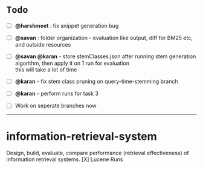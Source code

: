 # `Todo`

- [ ] __@harshmeet__ : fix snippet generation bug
- [ ] __@savan__ : folder organization - evaluation like output, diff for BM25 etc, and outside resources 
- [ ] __@savan @karan__ - store stemClasses.json after running stem generation algorithm, then apply it on 1 run for evaluation
</br> this will take a lot of time
- [ ] __@karan__ - fix stem class pruning on query-time-stemming branch
- [ ] __@karan__ - perform runs for task 3
- [ ] Work on seperate branches now


-----

# information-retrieval-system
Design, build, evaluate, compare performance (retrieval effectiveness) of information retrieval systems.
[X] Lucene Runs
